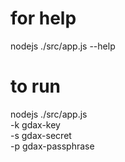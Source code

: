 
# for help
nodejs ./src/app.js --help

# to run
nodejs ./src/app.js \
    -k gdax-key \
    -s gdax-secret \
    -p gdax-passphrase
